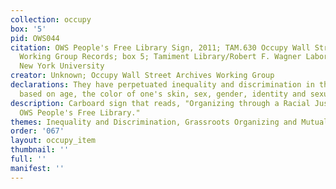 ```yaml
---
collection: occupy
box: '5'
pid: OWS044
citation: OWS People's Free Library Sign, 2011; TAM.630 Occupy Wall Street Archives
  Working Group Records; box 5; Tamiment Library/Robert F. Wagner Labor Archives,
  New York University
creator: Unknown; Occupy Wall Street Archives Working Group
declarations: They have perpetuated inequality and discrimination in the workplace
  based on age, the color of one's skin, sex, gender, identity and sexual orientation.
description: Carboard sign that reads, "Organizing through a Racial Justice Framework-
  OWS People's Free Library."
themes: Inequality and Discrimination, Grassroots Organizing and Mutual Aid
order: '067'
layout: occupy_item
thumbnail: ''
full: ''
manifest: ''
---
```


